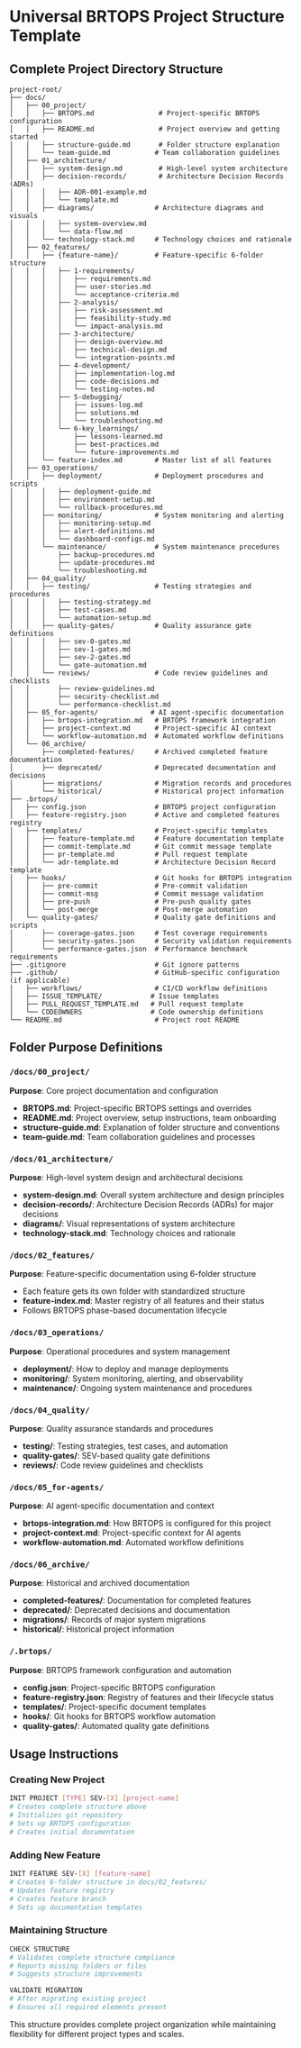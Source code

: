 # Universal BRTOPS Project Structure Template

## Complete Project Directory Structure

```
project-root/
├── docs/
│   ├── 00_project/
│   │   ├── BRTOPS.md                # Project-specific BRTOPS configuration
│   │   ├── README.md                # Project overview and getting started
│   │   ├── structure-guide.md       # Folder structure explanation
│   │   └── team-guide.md           # Team collaboration guidelines
│   ├── 01_architecture/
│   │   ├── system-design.md         # High-level system architecture
│   │   ├── decision-records/        # Architecture Decision Records (ADRs)
│   │   │   ├── ADR-001-example.md
│   │   │   └── template.md
│   │   ├── diagrams/               # Architecture diagrams and visuals
│   │   │   ├── system-overview.md
│   │   │   └── data-flow.md
│   │   └── technology-stack.md     # Technology choices and rationale
│   ├── 02_features/
│   │   ├── {feature-name}/         # Feature-specific 6-folder structure
│   │   │   ├── 1-requirements/
│   │   │   │   ├── requirements.md
│   │   │   │   ├── user-stories.md
│   │   │   │   └── acceptance-criteria.md
│   │   │   ├── 2-analysis/
│   │   │   │   ├── risk-assessment.md
│   │   │   │   ├── feasibility-study.md
│   │   │   │   └── impact-analysis.md
│   │   │   ├── 3-architecture/
│   │   │   │   ├── design-overview.md
│   │   │   │   ├── technical-design.md
│   │   │   │   └── integration-points.md
│   │   │   ├── 4-development/
│   │   │   │   ├── implementation-log.md
│   │   │   │   ├── code-decisions.md
│   │   │   │   └── testing-notes.md
│   │   │   ├── 5-debugging/
│   │   │   │   ├── issues-log.md
│   │   │   │   ├── solutions.md
│   │   │   │   └── troubleshooting.md
│   │   │   └── 6-key_learnings/
│   │   │       ├── lessons-learned.md
│   │   │       ├── best-practices.md
│   │   │       └── future-improvements.md
│   │   └── feature-index.md        # Master list of all features
│   ├── 03_operations/
│   │   ├── deployment/             # Deployment procedures and scripts
│   │   │   ├── deployment-guide.md
│   │   │   ├── environment-setup.md
│   │   │   └── rollback-procedures.md
│   │   ├── monitoring/             # System monitoring and alerting
│   │   │   ├── monitoring-setup.md
│   │   │   ├── alert-definitions.md
│   │   │   └── dashboard-configs.md
│   │   └── maintenance/            # System maintenance procedures
│   │       ├── backup-procedures.md
│   │       ├── update-procedures.md
│   │       └── troubleshooting.md
│   ├── 04_quality/
│   │   ├── testing/                # Testing strategies and procedures
│   │   │   ├── testing-strategy.md
│   │   │   ├── test-cases.md
│   │   │   └── automation-setup.md
│   │   ├── quality-gates/          # Quality assurance gate definitions
│   │   │   ├── sev-0-gates.md
│   │   │   ├── sev-1-gates.md
│   │   │   ├── sev-2-gates.md
│   │   │   └── gate-automation.md
│   │   └── reviews/                # Code review guidelines and checklists
│   │       ├── review-guidelines.md
│   │       ├── security-checklist.md
│   │       └── performance-checklist.md
│   ├── 05_for-agents/             # AI agent-specific documentation
│   │   ├── brtops-integration.md   # BRTOPS framework integration
│   │   ├── project-context.md      # Project-specific AI context
│   │   └── workflow-automation.md  # Automated workflow definitions
│   └── 06_archive/
│       ├── completed-features/     # Archived completed feature documentation
│       ├── deprecated/             # Deprecated documentation and decisions
│       ├── migrations/             # Migration records and procedures
│       └── historical/             # Historical project information
├── .brtops/
│   ├── config.json                 # BRTOPS project configuration
│   ├── feature-registry.json       # Active and completed features registry
│   ├── templates/                  # Project-specific templates
│   │   ├── feature-template.md     # Feature documentation template
│   │   ├── commit-template.md      # Git commit message template
│   │   ├── pr-template.md          # Pull request template
│   │   └── adr-template.md         # Architecture Decision Record template
│   ├── hooks/                      # Git hooks for BRTOPS integration
│   │   ├── pre-commit              # Pre-commit validation
│   │   ├── commit-msg              # Commit message validation
│   │   ├── pre-push                # Pre-push quality gates
│   │   └── post-merge              # Post-merge automation
│   └── quality-gates/              # Quality gate definitions and scripts
│       ├── coverage-gates.json     # Test coverage requirements
│       ├── security-gates.json     # Security validation requirements
│       └── performance-gates.json  # Performance benchmark requirements
├── .gitignore                      # Git ignore patterns
├── .github/                        # GitHub-specific configuration (if applicable)
│   ├── workflows/                  # CI/CD workflow definitions
│   ├── ISSUE_TEMPLATE/            # Issue templates
│   ├── PULL_REQUEST_TEMPLATE.md   # Pull request template
│   └── CODEOWNERS                 # Code ownership definitions
└── README.md                       # Project root README
```

## Folder Purpose Definitions

### `/docs/00_project/`
**Purpose**: Core project documentation and configuration
- **BRTOPS.md**: Project-specific BRTOPS settings and overrides
- **README.md**: Project overview, setup instructions, team onboarding
- **structure-guide.md**: Explanation of folder structure and conventions
- **team-guide.md**: Team collaboration guidelines and processes

### `/docs/01_architecture/`
**Purpose**: High-level system design and architectural decisions
- **system-design.md**: Overall system architecture and design principles
- **decision-records/**: Architecture Decision Records (ADRs) for major decisions
- **diagrams/**: Visual representations of system architecture
- **technology-stack.md**: Technology choices and rationale

### `/docs/02_features/`
**Purpose**: Feature-specific documentation using 6-folder structure
- Each feature gets its own folder with standardized structure
- **feature-index.md**: Master registry of all features and their status
- Follows BRTOPS phase-based documentation lifecycle

### `/docs/03_operations/`
**Purpose**: Operational procedures and system management
- **deployment/**: How to deploy and manage deployments
- **monitoring/**: System monitoring, alerting, and observability
- **maintenance/**: Ongoing system maintenance and procedures

### `/docs/04_quality/`
**Purpose**: Quality assurance standards and procedures
- **testing/**: Testing strategies, test cases, and automation
- **quality-gates/**: SEV-based quality gate definitions
- **reviews/**: Code review guidelines and checklists

### `/docs/05_for-agents/`
**Purpose**: AI agent-specific documentation and context
- **brtops-integration.md**: How BRTOPS is configured for this project
- **project-context.md**: Project-specific context for AI agents
- **workflow-automation.md**: Automated workflow definitions

### `/docs/06_archive/`
**Purpose**: Historical and archived documentation
- **completed-features/**: Documentation for completed features
- **deprecated/**: Deprecated decisions and documentation
- **migrations/**: Records of major system migrations
- **historical/**: Historical project information

### `/.brtops/`
**Purpose**: BRTOPS framework configuration and automation
- **config.json**: Project-specific BRTOPS configuration
- **feature-registry.json**: Registry of features and their lifecycle status
- **templates/**: Project-specific document templates
- **hooks/**: Git hooks for BRTOPS workflow automation
- **quality-gates/**: Automated quality gate definitions

## Usage Instructions

### Creating New Project
```bash
INIT PROJECT [TYPE] SEV-[X] [project-name]
# Creates complete structure above
# Initializes git repository
# Sets up BRTOPS configuration
# Creates initial documentation
```

### Adding New Feature
```bash
INIT FEATURE SEV-[X] [feature-name]
# Creates 6-folder structure in docs/02_features/
# Updates feature registry
# Creates feature branch
# Sets up documentation templates
```

### Maintaining Structure
```bash
CHECK STRUCTURE
# Validates complete structure compliance
# Reports missing folders or files
# Suggests structure improvements

VALIDATE MIGRATION
# After migrating existing project
# Ensures all required elements present
```

This structure provides complete project organization while maintaining flexibility for different project types and scales.